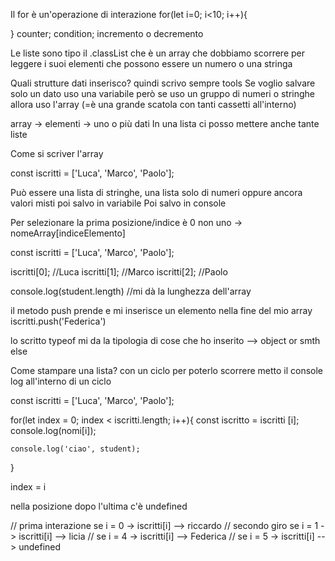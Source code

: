 Il for è un'operazione di interazione 
for(let i=0; i<10; i++){

}
counter; condition; incremento o decremento 


Le liste sono tipo il .classList che è un array che dobbiamo scorrere per leggere i suoi elementi che possono essere un numero o una stringa 

Quali strutture dati inserisco? quindi scrivo sempre tools 
Se voglio salvare solo un dato uso una variabile però se uso un gruppo di numeri o stringhe allora uso l'array (=è una grande scatola con tanti cassetti all'interno) 

array -> elementi -> uno o più dati 
In una lista ci posso mettere anche tante liste 

Come si scriver l'array 

const iscritti = ['Luca', 'Marco', 'Paolo'];

Può essere una lista di stringhe, una lista solo di numeri oppure ancora valori misti 
poi salvo in variabile
Poi salvo in console 


Per selezionare la prima posizione/indice è 0 non uno -> nomeArray[indiceElemento]

const iscritti = ['Luca', 'Marco', 'Paolo'];

iscritti[0]; //Luca
iscritti[1]; //Marco
iscritti[2]; //Paolo 

console.log(student.length)  //mi dà la lunghezza dell'array 


il metodo push prende e mi inserisce un elemento nella fine del mio array 
iscritti.push('Federica')


lo scritto typeof mi da la tipologia di cose che ho inserito  --> object or smth else 

Come stampare una lista? con un ciclo per poterlo scorrere 
metto il console log all'interno di un ciclo

const iscritti = ['Luca', 'Marco', 'Paolo'];

for(let index = 0; index < iscritti.length; i++){
    const iscritto = iscritti [i];
    console.log(nomi[i]);

    console.log('ciao', student);

}

index = i 

nella posizione dopo l'ultima c'è undefined 

// prima interazione se i = 0 -> iscritti[i] --> riccardo
// secondo giro se i = 1 -> iscritti[i] --> licia
// se i = 4 -> iscritti[i] --> Federica
// se i = 5 -> iscritti[i] --> undefined